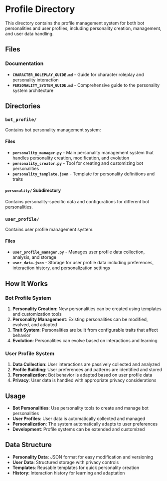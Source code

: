# Profile Directory

This directory contains the profile management system for both bot personalities and user profiles, including personality creation, management, and user data handling.

## Files

### Documentation
- **`CHARACTER_ROLEPLAY_GUIDE.md`** - Guide for character roleplay and personality interaction
- **`PERSONALITY_SYSTEM_GUIDE.md`** - Comprehensive guide to the personality system architecture

## Directories

### `bot_profile/`
Contains bot personality management system:

#### Files
- **`personality_manager.py`** - Main personality management system that handles personality creation, modification, and evolution
- **`personality_creator.py`** - Tool for creating and customizing bot personalities
- **`personality_template.json`** - Template for personality definitions and traits

#### `personality/` Subdirectory
Contains personality-specific data and configurations for different bot personalities.

### `user_profile/`
Contains user profile management system:

#### Files
- **`user_profile_manager.py`** - Manages user profile data collection, analysis, and storage
- **`user_data.json`** - Storage for user profile data including preferences, interaction history, and personalization settings

## How It Works

### Bot Profile System
1. **Personality Creation**: New personalities can be created using templates and customization tools
2. **Personality Management**: Existing personalities can be modified, evolved, and adapted
3. **Trait System**: Personalities are built from configurable traits that affect behavior
4. **Evolution**: Personalities can evolve based on interactions and learning

### User Profile System
1. **Data Collection**: User interactions are passively collected and analyzed
2. **Profile Building**: User preferences and patterns are identified and stored
3. **Personalization**: Bot behavior is adapted based on user profile data
4. **Privacy**: User data is handled with appropriate privacy considerations

## Usage

- **Bot Personalities**: Use personality tools to create and manage bot personalities
- **User Profiles**: User data is automatically collected and managed
- **Personalization**: The system automatically adapts to user preferences
- **Development**: Profile systems can be extended and customized

## Data Structure

- **Personality Data**: JSON format for easy modification and versioning
- **User Data**: Structured storage with privacy controls
- **Templates**: Reusable templates for quick personality creation
- **History**: Interaction history for learning and adaptation 